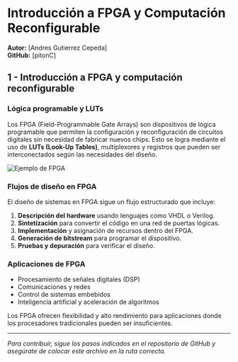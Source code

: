 # Introducción a FPGA y Computación Reconfigurable

**Autor:** [Andres Gutierrez Cepeda]  
**GitHub:** [pitonC]

## 1 - Introducción a FPGA y computación reconfigurable

### Lógica programable y LUTs

Los FPGA (Field-Programmable Gate Arrays) son dispositivos de lógica programable que permiten la configuración y reconfiguración de circuitos digitales sin necesidad de fabricar nuevos chips. Esto se logra mediante el uso de **LUTs (Look-Up Tables)**, multiplexores y registros que pueden ser interconectados según las necesidades del diseño.

![Ejemplo de FPGA](https://encrypted-tbn0.gstatic.com/images?q=tbn:ANd9GcRn_i_iomP3Rc_5dzdyp8XAriranU2L1fDpxA&s)

### Flujos de diseño en FPGA

El diseño de sistemas en FPGA sigue un flujo estructurado que incluye:

1. **Descripción del hardware** usando lenguajes como VHDL o Verilog.
2. **Sintetización** para convertir el código en una red de puertas lógicas.
3. **Implementación** y asignación de recursos dentro del FPGA.
4. **Generación de bitstream** para programar el dispositivo.
5. **Pruebas y depuración** para verificar el diseño.

### Aplicaciones de FPGA

- Procesamiento de señales digitales (DSP)
- Comunicaciones y redes
- Control de sistemas embebidos
- Inteligencia artificial y aceleración de algoritmos

Los FPGA ofrecen flexibilidad y alto rendimiento para aplicaciones donde los procesadores tradicionales pueden ser insuficientes.

---

_Para contribuir, sigue los pasos indicados en el repositorio de GitHub y asegúrate de colocar este archivo en la ruta correcta._
